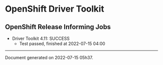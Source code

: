 
OpenShift Driver Toolkit
========================

OpenShift Release Informing Jobs
--------------------------------



* Driver Toolkit 4.11: SUCCESS
  - Test passed, finished at 2022-07-15 04:00






---
Document generated on 2022-07-15 05h37.
